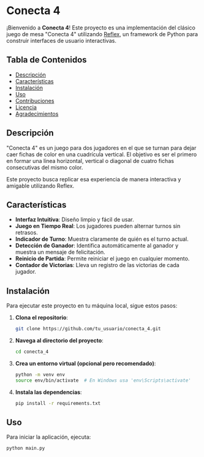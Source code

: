 # Conecta 4

¡Bienvenido a **Conecta 4**! Este proyecto es una implementación del clásico juego de mesa "Conecta 4" utilizando [Reflex](https://reflex.dev/), un framework de Python para construir interfaces de usuario interactivas.

## Tabla de Contenidos

- [Descripción](#descripción)
- [Características](#características)
- [Instalación](#instalación)
- [Uso](#uso)
- [Contribuciones](#contribuciones)
- [Licencia](#licencia)
- [Agradecimientos](#agradecimientos)

## Descripción

"Conecta 4" es un juego para dos jugadores en el que se turnan para dejar caer fichas de color en una cuadrícula vertical. El objetivo es ser el primero en formar una línea horizontal, vertical o diagonal de cuatro fichas consecutivas del mismo color.

Este proyecto busca replicar esa experiencia de manera interactiva y amigable utilizando Reflex.

## Características

- **Interfaz Intuitiva**: Diseño limpio y fácil de usar.
- **Juego en Tiempo Real**: Los jugadores pueden alternar turnos sin retrasos.
- **Indicador de Turno**: Muestra claramente de quién es el turno actual.
- **Detección de Ganador**: Identifica automáticamente al ganador y muestra un mensaje de felicitación.
- **Reinicio de Partida**: Permite reiniciar el juego en cualquier momento.
- **Contador de Victorias**: Lleva un registro de las victorias de cada jugador.

## Instalación

Para ejecutar este proyecto en tu máquina local, sigue estos pasos:

1. **Clona el repositorio**:

    ```bash
    git clone https://github.com/tu_usuario/conecta_4.git
    ```

2. **Navega al directorio del proyecto**:

    ```bash
    cd conecta_4
    ```

3. **Crea un entorno virtual (opcional pero recomendado)**:

    ```bash
    python -m venv env
    source env/bin/activate  # En Windows usa 'env\Scripts\activate'
    ```

4. **Instala las dependencias**:

    ```bash
    pip install -r requirements.txt
    ```

## Uso

Para iniciar la aplicación, ejecuta:

```bash
python main.py
